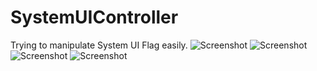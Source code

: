 # SystemUIController
Trying to manipulate System UI Flag easily.
![Screenshot](screenshot1.jpg)
![Screenshot](screenshot2.jpg)
![Screenshot](screenshot3.jpg)
![Screenshot](screenshot4.jpg)
